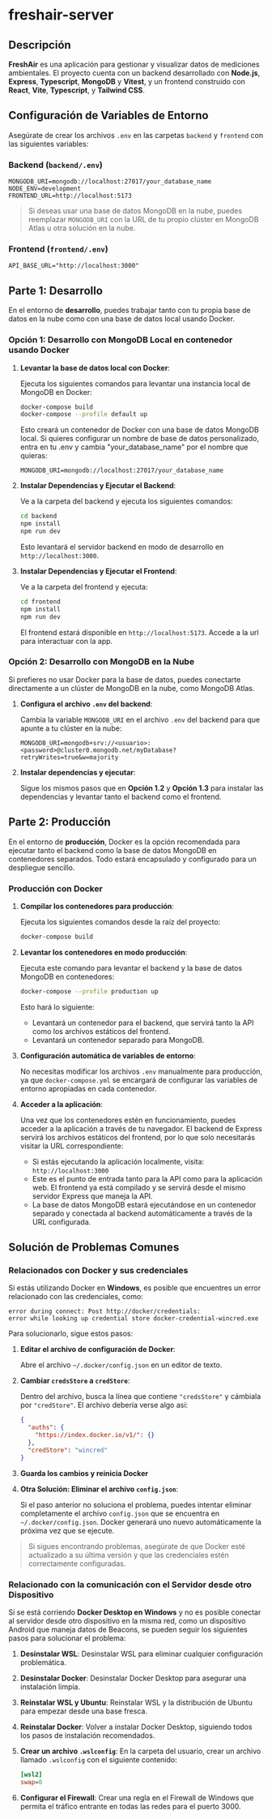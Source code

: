 # freshair-server

## Descripción

**FreshAir** es una aplicación para gestionar y visualizar datos de mediciones ambientales. El proyecto cuenta con un backend desarrollado con **Node.js**, **Express**, **Typescript**, **MongoDB** y **Vitest**, y un frontend construido con **React**, **Vite**, **Typescript**, y **Tailwind CSS**.

## Configuración de Variables de Entorno

Asegúrate de crear los archivos `.env` en las carpetas `backend` y `frontend` con las siguientes variables:

### Backend (`backend/.env`)

```plaintext
MONGODB_URI=mongodb://localhost:27017/your_database_name
NODE_ENV=development
FRONTEND_URL=http://localhost:5173
```

> Si deseas usar una base de datos MongoDB en la nube, puedes reemplazar `MONGODB_URI` con la URL de tu propio clúster en MongoDB Atlas u otra solución en la nube.

### Frontend (`frontend/.env`)

```plaintext
API_BASE_URL="http://localhost:3000"
```

## Parte 1: Desarrollo

En el entorno de **desarrollo**, puedes trabajar tanto con tu propia base de datos en la nube como con una base de datos local usando Docker.

### Opción 1: Desarrollo con MongoDB Local en contenedor usando Docker

1. **Levantar la base de datos local con Docker**:

   Ejecuta los siguientes comandos para levantar una instancia local de MongoDB en Docker:

   ```bash
   docker-compose build
   docker-compose --profile default up
   ```

   Esto creará un contenedor de Docker con una base de datos MongoDB local. Si quieres configurar un nombre de base de datos personalizado, entra en tu .env y cambia "your_database_name" por el nombre que quieras:

   ```plaintext
   MONGODB_URI=mongodb://localhost:27017/your_database_name
   ```

2. **Instalar Dependencias y Ejecutar el Backend**:

   Ve a la carpeta del backend y ejecuta los siguientes comandos:

   ```bash
   cd backend
   npm install
   npm run dev
   ```

   Esto levantará el servidor backend en modo de desarrollo en `http://localhost:3000`.

3. **Instalar Dependencias y Ejecutar el Frontend**:

   Ve a la carpeta del frontend y ejecuta:

   ```bash
   cd frontend
   npm install
   npm run dev
   ```

   El frontend estará disponible en `http://localhost:5173`.
   Accede a la url para interactuar con la app.

### Opción 2: Desarrollo con MongoDB en la Nube

Si prefieres no usar Docker para la base de datos, puedes conectarte directamente a un clúster de MongoDB en la nube, como MongoDB Atlas.

1. **Configura el archivo `.env` del backend**:

   Cambia la variable `MONGODB_URI` en el archivo `.env` del backend para que apunte a tu clúster en la nube:

   ```plaintext
   MONGODB_URI=mongodb+srv://<usuario>:<password>@cluster0.mongodb.net/myDatabase?retryWrites=true&w=majority
   ```

2. **Instalar dependencias y ejecutar**:

   Sigue los mismos pasos que en **Opción 1.2** y **Opción 1.3** para instalar las dependencias y levantar tanto el backend como el frontend.

## Parte 2: Producción

En el entorno de **producción**, Docker es la opción recomendada para ejecutar tanto el backend como la base de datos MongoDB en contenedores separados. Todo estará encapsulado y configurado para un despliegue sencillo.

### Producción con Docker

1. **Compilar los contenedores para producción**:

   Ejecuta los siguientes comandos desde la raíz del proyecto:

   ```bash
   docker-compose build
   ```

2. **Levantar los contenedores en modo producción**:

   Ejecuta este comando para levantar el backend y la base de datos MongoDB en contenedores:

   ```bash
   docker-compose --profile production up
   ```

   Esto hará lo siguiente:

   - Levantará un contenedor para el backend, que servirá tanto la API como los archivos estáticos del frontend.
   - Levantará un contenedor separado para MongoDB.

3. **Configuración automática de variables de entorno**:

   No necesitas modificar los archivos `.env` manualmente para producción, ya que `docker-compose.yml` se encargará de configurar las variables de entorno apropiadas en cada contenedor.

4. **Acceder a la aplicación**:

   Una vez que los contenedores estén en funcionamiento, puedes acceder a la aplicación a través de tu navegador. El backend de Express servirá los archivos estáticos del frontend, por lo que solo necesitarás visitar la URL correspondiente:

   - Si estás ejecutando la aplicación localmente, visita: `http://localhost:3000`
   - Este es el punto de entrada tanto para la API como para la aplicación web. El frontend ya está compilado y se servirá desde el mismo servidor Express que maneja la API.
   - La base de datos MongoDB estará ejecutándose en un contenedor separado y conectada al backend automáticamente a través de la URL configurada.

## Solución de Problemas Comunes

### Relacionados con Docker y sus credenciales

Si estás utilizando Docker en **Windows**, es posible que encuentres un error relacionado con las credenciales, como:

```plaintext
error during connect: Post http://docker/credentials:
error while looking up credential store docker-credential-wincred.exe
```

Para solucionarlo, sigue estos pasos:

1. **Editar el archivo de configuración de Docker**:

   Abre el archivo `~/.docker/config.json` en un editor de texto.

2. **Cambiar `credsStore` a `credStore`**:

   Dentro del archivo, busca la línea que contiene `"credsStore"` y cámbiala por `"credStore"`. El archivo debería verse algo así:

   ```json
   {
     "auths": {
       "https://index.docker.io/v1/": {}
     },
     "credStore": "wincred"
   }
   ```

3. **Guarda los cambios y reinicia Docker**

4. **Otra Solución: Eliminar el archivo `config.json`**:

   Si el paso anterior no soluciona el problema, puedes intentar eliminar completamente el archivo `config.json` que se encuentra en `~/.docker/config.json`. Docker generará uno nuevo automáticamente la próxima vez que se ejecute.

> Si sigues encontrando problemas, asegúrate de que Docker esté actualizado a su última versión y que las credenciales estén correctamente configuradas.

### Relacionado con la comunicación con el Servidor desde otro Dispositivo

Si se está corriendo **Docker Desktop en Windows** y no es posible conectar al servidor desde otro dispositivo en la misma red, como un dispositivo Android que maneja datos de Beacons, se pueden seguir los siguientes pasos para solucionar el problema:

1. **Desinstalar WSL**: Desinstalar WSL para eliminar cualquier configuración problemática.

2. **Desinstalar Docker**: Desinstalar Docker Desktop para asegurar una instalación limpia.

3. **Reinstalar WSL y Ubuntu**: Reinstalar WSL y la distribución de Ubuntu para empezar desde una base fresca.

4. **Reinstalar Docker**: Volver a instalar Docker Desktop, siguiendo todos los pasos de instalación recomendados.

5. **Crear un archivo `.wslconfig`**: En la carpeta del usuario, crear un archivo llamado `.wslconfig` con el siguiente contenido:

   ```ini
   [wsl2]
   swap=0
   ```

6. **Configurar el Firewall**: Crear una regla en el Firewall de Windows que permita el tráfico entrante en todas las redes para el puerto 3000.
